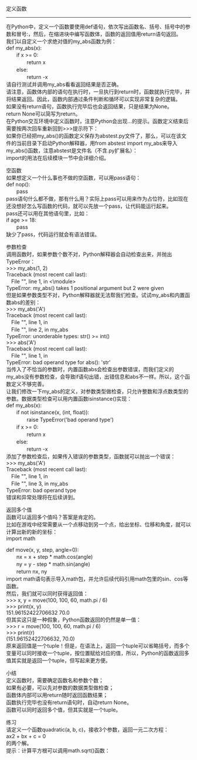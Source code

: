 定义函数  
________________________________________ 
在Python中，定义一个函数要使用def语句，依次写出函数名、括号、括号中的参数和冒号:，然后，在缩进块中编写函数体，函数的返回值用return语句返回。  
我们以自定义一个求绝对值的my_abs函数为例：  
def my_abs(x):  
　　if x >= 0:  
　　　　return x  
　　else:  
　　　　return -x  
请自行测试并调用my\_abs看看返回结果是否正确。  
请注意，函数体内部的语句在执行时，一旦执行到return时，函数就执行完毕，并将结果返回。因此，函数内部通过条件判断和循环可以实现非常复杂的逻辑。  
如果没有return语句，函数执行完毕后也会返回结果，只是结果为None。  
return None可以简写为return。  
在Python交互环境中定义函数时，注意Python会出现...的提示。函数定义结束后需要按两次回车重新回到>>>提示符下：  
如果你已经把my_abs()的函数定义保存为abstest.py文件了，那么，可以在该文件的当前目录下启动Python解释器，用from abstest import my_abs来导入my_abs()函数，注意abstest是文件名（不含.py扩展名）：  
import的用法在后续模块一节中会详细介绍。  

空函数  
如果想定义一个什么事也不做的空函数，可以用pass语句：  
def nop():  
　　pass  
pass语句什么都不做，那有什么用？实际上pass可以用来作为占位符，比如现在还没想好怎么写函数的代码，就可以先放一个pass，让代码能运行起来。  
pass还可以用在其他语句里，比如：  
if age >= 18:  
　　pass  
缺少了pass，代码运行就会有语法错误。  

参数检查  
调用函数时，如果参数个数不对，Python解释器会自动检查出来，并抛出TypeError：  
\>>> my\_abs(1, 2)  
Traceback (most recent call last):  
　File "<stdin>", line 1, in <\module>  
TypeError: my\_abs() takes 1 positional argument but 2 were given  
但是如果参数类型不对，Python解释器就无法帮我们检查。试试my_abs和内置函数abs的差别：  
\>>> my_abs('A')  
Traceback (most recent call last):  
　File "<stdin>", line 1, in <module>  
　File "<stdin>", line 2, in my\_abs  
TypeError: unorderable types: str() >= int()  
\>>> abs('A')  
Traceback (most recent call last):  
　File "<stdin>", line 1, in <module>  
TypeError: bad operand type for abs(): 'str'  
当传入了不恰当的参数时，内置函数abs会检查出参数错误，而我们定义的my\_abs没有参数检查，会导致if语句出错，出错信息和abs不一样。所以，这个函数定义不够完善。  
让我们修改一下my\_abs的定义，对参数类型做检查，只允许整数和浮点数类型的参数。数据类型检查可以用内置函数isinstance()实现：  
def my\_abs(x):  
　　if not isinstance(x, (int, float)):  
　　　　raise TypeError('bad operand type')  
　　if x >= 0:  
　　　　return x  
　　else:  
　　　　return -x  
添加了参数检查后，如果传入错误的参数类型，函数就可以抛出一个错误：  
\>>> my\_abs('A')  
Traceback (most recent call last):  
　File "<stdin>", line 1, in <module>  
　File "<stdin>", line 3, in my_abs  
TypeError: bad operand type  
错误和异常处理将在后续讲到。  

返回多个值  
函数可以返回多个值吗？答案是肯定的。  
比如在游戏中经常需要从一个点移动到另一个点，给出坐标、位移和角度，就可以计算出新的新的坐标：  
import math  

def move(x, y, step, angle=0):  
　　nx = x + step * math.cos(angle)  
　　ny = y - step * math.sin(angle)  
　　return nx, ny  
import math语句表示导入math包，并允许后续代码引用math包里的sin、cos等函数。  
然后，我们就可以同时获得返回值：  
\>>> x, y = move(100, 100, 60, math.pi / 6)  
\>>> print(x, y)  
151.96152422706632 70.0  
但其实这只是一种假象，Python函数返回的仍然是单一值：  
\>>> r = move(100, 100, 60, math.pi / 6)  
\>>> print(r)  
(151.96152422706632, 70.0)  
原来返回值是一个tuple！但是，在语法上，返回一个tuple可以省略括号，而多个变量可以同时接收一个tuple，按位置赋给对应的值，所以，Python的函数返回多值其实就是返回一个tuple，但写起来更方便。  

小结  
定义函数时，需要确定函数名和参数个数；  
如果有必要，可以先对参数的数据类型做检查；  
函数体内部可以用return随时返回函数结果；  
函数执行完毕也没有return语句时，自动return None。  
函数可以同时返回多个值，但其实就是一个tuple。  

练习  
请定义一个函数quadratic(a, b, c)，接收3个参数，返回一元二次方程：  
ax2 + bx + c = 0  
的两个解。  
提示：计算平方根可以调用math.sqrt()函数：